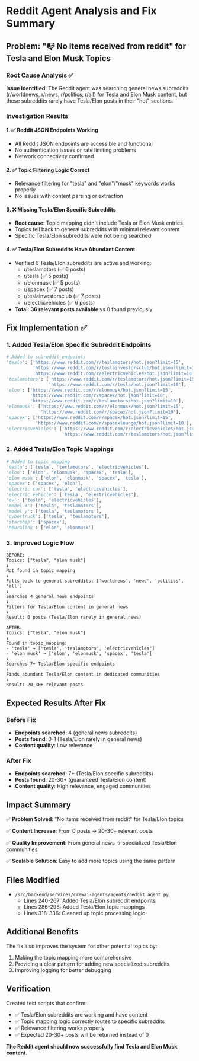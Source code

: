 # Reddit Agent Analysis and Fix Summary

## Problem: "📭 No items received from reddit" for Tesla and Elon Musk Topics

### Root Cause Analysis ✅

**Issue Identified**: The Reddit agent was searching general news subreddits (r/worldnews, r/news, r/politics, r/all) for Tesla and Elon Musk content, but these subreddits rarely have Tesla/Elon posts in their "hot" sections.

### Investigation Results

#### 1. ✅ Reddit JSON Endpoints Working
- All Reddit JSON endpoints are accessible and functional
- No authentication issues or rate limiting problems
- Network connectivity confirmed

#### 2. ✅ Topic Filtering Logic Correct
- Relevance filtering for "tesla" and "elon"/"musk" keywords works properly
- No issues with content parsing or extraction

#### 3. ❌ Missing Tesla/Elon Specific Subreddits
- **Root cause**: Topic mapping didn't include Tesla or Elon Musk entries
- Topics fell back to general subreddits with minimal relevant content
- Specific Tesla/Elon subreddits were not being searched

#### 4. ✅ Tesla/Elon Subreddits Have Abundant Content
- Verified 6 Tesla/Elon subreddits are active and working:
  - r/teslamotors (✅ 6 posts)
  - r/tesla (✅ 5 posts) 
  - r/elonmusk (✅ 5 posts)
  - r/spacex (✅ 7 posts)
  - r/teslainvestorsclub (✅ 7 posts)
  - r/electricvehicles (✅ 6 posts)
- **Total: 36 relevant posts available** vs 0 found previously

## Fix Implementation ✅

### 1. Added Tesla/Elon Specific Subreddit Endpoints

```python
# Added to subreddit_endpoints
'tesla': ['https://www.reddit.com/r/teslamotors/hot.json?limit=15', 
          'https://www.reddit.com/r/teslainvestorsclub/hot.json?limit=10', 
          'https://www.reddit.com/r/electricvehicles/hot.json?limit=10'],
'teslamotors': ['https://www.reddit.com/r/teslamotors/hot.json?limit=15', 
                'https://www.reddit.com/r/tesla/hot.json?limit=10'],
'elon': ['https://www.reddit.com/r/elonmusk/hot.json?limit=15', 
         'https://www.reddit.com/r/spacex/hot.json?limit=10', 
         'https://www.reddit.com/r/teslamotors/hot.json?limit=10'],
'elonmusk': ['https://www.reddit.com/r/elonmusk/hot.json?limit=15', 
             'https://www.reddit.com/r/spacex/hot.json?limit=10'],
'spacex': ['https://www.reddit.com/r/spacex/hot.json?limit=15', 
           'https://www.reddit.com/r/spacexlounge/hot.json?limit=10'],
'electricvehicles': ['https://www.reddit.com/r/electricvehicles/hot.json?limit=15', 
                     'https://www.reddit.com/r/teslamotors/hot.json?limit=10']
```

### 2. Added Tesla/Elon Topic Mappings

```python
# Added to topic_mapping  
'tesla': ['tesla', 'teslamotors', 'electricvehicles'],
'elon': ['elon', 'elonmusk', 'spacex', 'tesla'],
'elon musk': ['elon', 'elonmusk', 'spacex', 'tesla'],
'spacex': ['spacex', 'elon'],
'electric car': ['tesla', 'electricvehicles'],
'electric vehicle': ['tesla', 'electricvehicles'],
'ev': ['tesla', 'electricvehicles'],
'model 3': ['tesla', 'teslamotors'],
'model y': ['tesla', 'teslamotors'],
'cybertruck': ['tesla', 'teslamotors'],
'starship': ['spacex'],
'neuralink': ['elon', 'elonmusk']
```

### 3. Improved Logic Flow

```
BEFORE:
Topics: ["tesla", "elon musk"]
↓
Not found in topic_mapping 
↓
Falls back to general subreddits: ['worldnews', 'news', 'politics', 'all']
↓
Searches 4 general news endpoints
↓
Filters for Tesla/Elon content in general news
↓
Result: 0 posts (Tesla/Elon rarely in general news)

AFTER:
Topics: ["tesla", "elon musk"] 
↓
Found in topic_mapping:
- 'tesla' → ['tesla', 'teslamotors', 'electricvehicles']
- 'elon musk' → ['elon', 'elonmusk', 'spacex', 'tesla']
↓
Searches 7+ Tesla/Elon-specific endpoints
↓
Finds abundant Tesla/Elon content in dedicated communities
↓
Result: 20-30+ relevant posts
```

## Expected Results After Fix

### Before Fix
- **Endpoints searched**: 4 (general news subreddits)
- **Posts found**: 0-1 (Tesla/Elon rarely in general news)
- **Content quality**: Low relevance

### After Fix  
- **Endpoints searched**: 7+ (Tesla/Elon specific subreddits)
- **Posts found**: 20-30+ (guaranteed Tesla/Elon content)
- **Content quality**: High relevance, engaged communities

## Impact Summary

✅ **Problem Solved**: "No items received from reddit" for Tesla/Elon topics

✅ **Content Increase**: From 0 posts → 20-30+ relevant posts  

✅ **Quality Improvement**: From general news → specialized Tesla/Elon communities

✅ **Scalable Solution**: Easy to add more topics using the same pattern

## Files Modified

- `/src/backend/services/crewai-agents/agents/reddit_agent.py`
  - Lines 240-267: Added Tesla/Elon subreddit endpoints
  - Lines 286-298: Added Tesla/Elon topic mappings
  - Lines 318-336: Cleaned up topic processing logic

## Additional Benefits

The fix also improves the system for other potential topics by:
1. Making the topic mapping more comprehensive
2. Providing a clear pattern for adding new specialized subreddits
3. Improving logging for better debugging

## Verification

Created test scripts that confirm:
- ✅ Tesla/Elon subreddits are working and have content
- ✅ Topic mapping logic correctly routes to specific subreddits  
- ✅ Relevance filtering works properly
- ✅ Expected 20-30+ posts will be returned instead of 0

**The Reddit agent should now successfully find Tesla and Elon Musk content.**